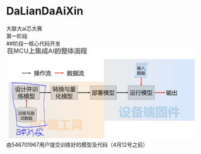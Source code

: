 # DaLianDaAiXin
大联大ai芯大赛  
第一阶段  
##阶段一核心代码开发
![image](https://github.com/764codeteam/DaLianDaAiXin/blob/master/%E5%85%AC%E5%91%8A%E6%9D%BF%E5%9B%BE%E7%89%87/image1.PNG)
由546701967用户提交训练好的模型及代码（4月12号之前）  
